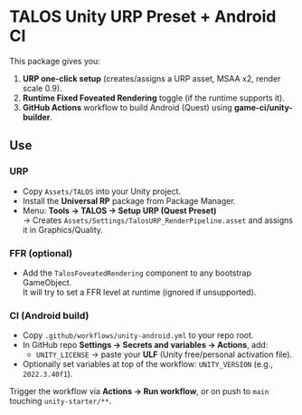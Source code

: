 # TALOS Unity URP Preset + Android CI

This package gives you:
1) **URP one-click setup** (creates/assigns a URP asset, MSAA x2, render scale 0.9).  
2) **Runtime Fixed Foveated Rendering** toggle (if the runtime supports it).  
3) **GitHub Actions** workflow to build Android (Quest) using **game-ci/unity-builder**.

## Use

### URP
- Copy `Assets/TALOS` into your Unity project.
- Install the **Universal RP** package from Package Manager.
- Menu: **Tools → TALOS → Setup URP (Quest Preset)**  
  → Creates `Assets/Settings/TalosURP_RenderPipeline.asset` and assigns it in Graphics/Quality.

### FFR (optional)
- Add the `TalosFoveatedRendering` component to any bootstrap GameObject.  
  It will try to set a FFR level at runtime (ignored if unsupported).

### CI (Android build)
- Copy `.github/workflows/unity-android.yml` to your repo root.
- In GitHub repo **Settings → Secrets and variables → Actions**, add:
  - `UNITY_LICENSE` → paste your **ULF** (Unity free/personal activation file).  
- Optionally set variables at top of the workflow: `UNITY_VERSION` (e.g., `2022.3.40f1`).

Trigger the workflow via **Actions → Run workflow**, or on push to `main` touching `unity-starter/**`.
